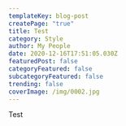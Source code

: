 ```yaml
---
templateKey: blog-post
createPage: "true"
title: Test
category: Style
author: My People
date: 2020-12-16T17:51:05.030Z
featuredPost: false
categoryFeatured: false
subcategoryFeatured: false
trending: false
coverImage: /img/0002.jpg
---
```

Test